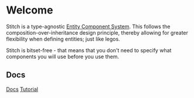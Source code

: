 <!-- SPDX-FileCopyrightText: 2022 metaquarx <metaquarx@protonmail.com>
SPDX-License-Identifier: GPL-3.0-only -->

# Welcome

Stitch is a type-agnostic [Entity Component System](https://en.wikipedia.org/wiki/Entity_component_system). This follows the composition-over-inheritance design principle, thereby allowing for greater flexibility when defining entities; just like legos.

Stitch is bitset-free - that means that you don't need to specify what components you will use before you use them.

## Docs

[Docs](./docs/Docs.md)
[Tutorial](./docs/Tutorial.md)
